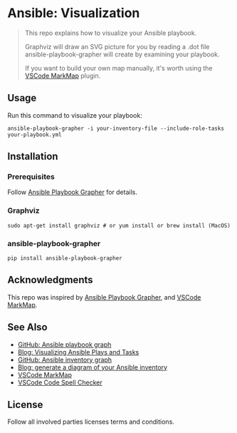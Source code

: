 # Ansible: Visualization

> This repo explains how to visualize your Ansible playbook.  
>
> Graphviz will draw an SVG picture for you by reading a .dot file ansible-playbook-grapher will create by examining your playbook.  
>
> If you want to build your own map manually, it's worth using the [VSCode MarkMap](https://markmap.js.org/) plugin.

## Usage  
Run this command to visualize your playbook:
```shell
ansible-playbook-grapher -i your-inventory-file --include-role-tasks your-playbook.yml
```
## Installation  
### Prerequisites
Follow [Ansible Playbook Grapher](https://github.com/haidaraM/ansible-playbook-grapher) for details. 
### Graphviz  
```shell
sudo apt-get install graphviz # or yum install or brew install (MacOS)
```
### ansible-playbook-grapher
```shell
pip install ansible-playbook-grapher
```
## Acknowledgments

This repo was inspired by [Ansible Playbook Grapher](https://github.com/haidaraM/ansible-playbook-grapher), and [VSCode MarkMap](https://markmap.js.org/).

## See Also
- [GitHub: Ansible playbook graph](https://github.com/haidaraM/ansible-playbook-grapher)
- [Blog: Visualizing Ansible Plays and Tasks](https://blog.networktocode.com/post/visualizing-ansible-plays-and-tasks/)
- [GitHub: Ansible inventory graph](https://github.com/willthames/ansible-inventory-grapher)
- [Blog: generate a diagram of your Ansible inventory](https://univers-libre.net/posts/ansible-infrastructure-diagram.html)
- [VSCode MarkMap](https://markmap.js.org/)
- [VSCode Code Spell Checker](https://marketplace.visualstudio.com/items?itemName=streetsidesoftware.code-spell-checker)

## License
Follow all involved parties licenses terms and conditions.